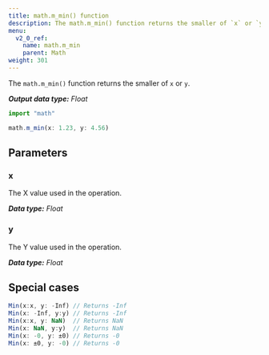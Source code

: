 ```yaml
---
title: math.m_min() function
description: The math.m_min() function returns the smaller of `x` or `y`.
menu:
  v2_0_ref:
    name: math.m_min
    parent: Math
weight: 301
---
```


The `math.m_min()` function returns the smaller of `x` or `y`.

_**Output data type:** Float_

```js
import "math"

math.m_min(x: 1.23, y: 4.56)
```

## Parameters

### x
The X value used in the operation.

_**Data type:** Float_

### y
The Y value used in the operation.

_**Data type:** Float_

## Special cases
```js
Min(x:x, y: -Inf) // Returns -Inf
Min(x: -Inf, y:y) // Returns -Inf
Min(x:x, y: NaN)  // Returns NaN
Min(x: NaN, y:y)  // Returns NaN
Min(x: -0, y: ±0) // Returns -0
Min(x: ±0, y: -0) // Returns -0
```
